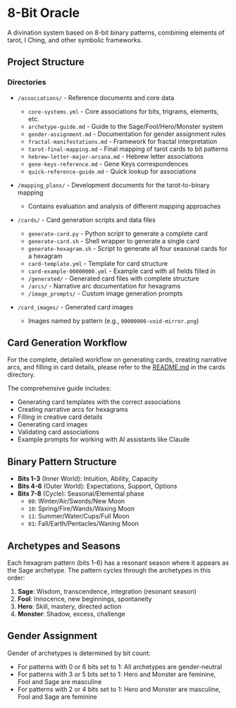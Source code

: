 # 8-Bit Oracle

A divination system based on 8-bit binary patterns, combining elements of tarot, I Ching, and other symbolic frameworks.

## Project Structure

### Directories

- `/associations/` - Reference documents and core data
  - `core-systems.yml` - Core associations for bits, trigrams, elements, etc.
  - `archetype-guide.md` - Guide to the Sage/Fool/Hero/Monster system
  - `gender-assignment.md` - Documentation for gender assignment rules
  - `fractal-manifestations.md` - Framework for fractal interpretation
  - `tarot-final-mapping.md` - Final mapping of tarot cards to bit patterns
  - `hebrew-letter-major-arcana.md` - Hebrew letter associations
  - `gene-keys-reference.md` - Gene Keys correspondences
  - `quick-reference-guide.md` - Quick lookup for associations

- `/mapping_plans/` - Development documents for the tarot-to-binary mapping
  - Contains evaluation and analysis of different mapping approaches

- `/cards/` - Card generation scripts and data files
  - `generate-card.py` - Python script to generate a complete card
  - `generate-card.sh` - Shell wrapper to generate a single card
  - `generate-hexagram.sh` - Script to generate all four seasonal cards for a hexagram
  - `card-template.yml` - Template for card structure
  - `card-example-00000000.yml` - Example card with all fields filled in
  - `/generated/` - Generated card files with complete structure
  - `/arcs/` - Narrative arc documentation for hexagrams
  - `/image_prompts/` - Custom image generation prompts

- `/card_images/` - Generated card images
  - Images named by pattern (e.g., `00000000-void-mirror.png`)

## Card Generation Workflow

For the complete, detailed workflow on generating cards, creating narrative arcs, and filling in card details, please refer to the [README.md](/cards/README.md) in the cards directory.

The comprehensive guide includes:
- Generating card templates with the correct associations
- Creating narrative arcs for hexagrams
- Filling in creative card details
- Generating card images
- Validating card associations
- Example prompts for working with AI assistants like Claude

## Binary Pattern Structure

- **Bits 1-3** (Inner World): Intuition, Ability, Capacity
- **Bits 4-6** (Outer World): Expectations, Support, Options
- **Bits 7-8** (Cycle): Seasonal/Elemental phase
  - `00`: Winter/Air/Swords/New Moon
  - `10`: Spring/Fire/Wands/Waxing Moon
  - `11`: Summer/Water/Cups/Full Moon
  - `01`: Fall/Earth/Pentacles/Waning Moon

## Archetypes and Seasons

Each hexagram pattern (bits 1-6) has a resonant season where it appears as the Sage archetype. The pattern cycles through the archetypes in this order:

1. **Sage**: Wisdom, transcendence, integration (resonant season)
2. **Fool**: Innocence, new beginnings, spontaneity
3. **Hero**: Skill, mastery, directed action
4. **Monster**: Shadow, excess, challenge

## Gender Assignment

Gender of archetypes is determined by bit count:
- For patterns with 0 or 6 bits set to 1: All archetypes are gender-neutral
- For patterns with 3 or 5 bits set to 1: Hero and Monster are feminine, Fool and Sage are masculine
- For patterns with 2 or 4 bits set to 1: Hero and Monster are masculine, Fool and Sage are feminine